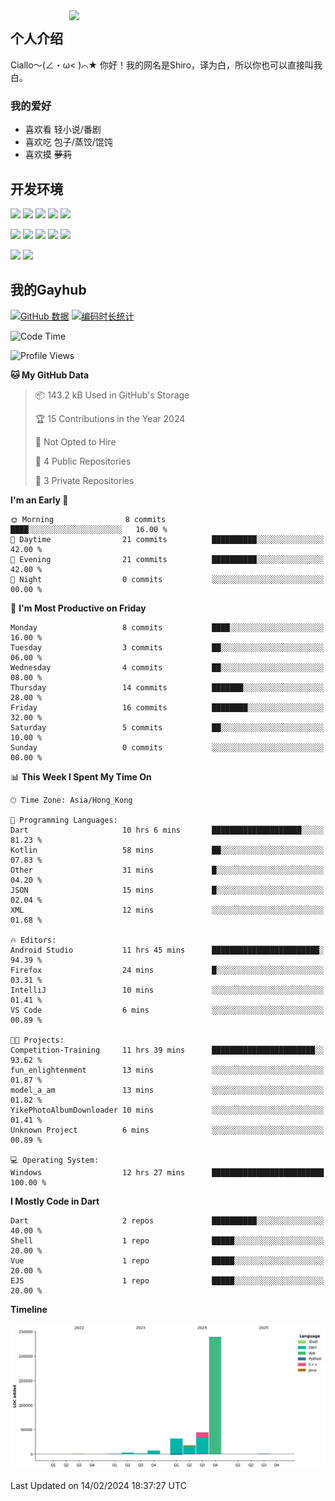 <img align='right' src='https://img2.moeblog.vip/images/eCva.png' width='410px'>

## 个人介绍
Ciallo～(∠・ω< )⌒★ 你好！我的网名是Shiro，译为白，所以你也可以直接叫我白。

### 我的爱好

* 喜欢看 轻小说/番剧
* 喜欢吃 包子/蒸饺/馄饨
* 喜欢摸 ~~萝莉~~

## 开发环境
[![](https://img.shields.io/badge/Windows-11-blue?style=flat-square&logo=windows&logoColor=white)](https://www.microsoft.com/windows/get-windows-11)
[![](https://img.shields.io/badge/Macos-Sonoma-black?style=flat-square&logo=apple&logoColor=white)](https://www.apple.com/hk/en/macos/sonoma/)
[![](https://img.shields.io/badge/Debian-12-d0024d?style=flat-square&logo=debian&logoColor=white)](https://www.debian.org/)
[![](https://img.shields.io/badge/AlmaLinux-9-0f4266?style=flat-square&logo=almalinux&logoColor=white)](https://almalinux.org/)
[![](https://img.shields.io/badge/Windows%20Server-2012-blue?style=flat-square&logo=windows&logoColor=white)](https://www.microsoft.com/windows-server)

[![](https://img.shields.io/badge/Vivobook-PRO_16-f45a00?style=flat-square&logo=RepublicofGamers&logoColor=white)](https://www.asus.com.cn/laptops/for-creators/vivobook/vivobook-pro-16-oled-k6602/)
[![](https://img.shields.io/badge/Mac_Studio-M1_Max-black?style=flat-square&logo=apple&logoColor=white)](https://www.apple.com/hk/en/mac-studio/)
[![](https://img.shields.io/badge/Mi-MIX4-f45a00?style=flat-square&logo=xiaomi&logoColor=white)](https://www.mi.com/)
[![](https://img.shields.io/badge/SONY-WF1000XM4-f3c74a?style=flat-square)](https://www.sony.com.hk/zh/headphones/products/wf-1000xm4)
[![](https://img.shields.io/badge/Yubikey-5_NFC-9bc930?style=flat-square&logo=yubico&logoColor=9bc930)](https://www.yubico.com/hk/product/yubikey-5-nfc/)

[![](https://img.shields.io/badge/IDE-Visual_Studio_Code-blue?style=flat-square&logo=visual-studio-code&logoColor=white)](https://code.visualstudio.com/)
[![](https://img.shields.io/badge/IDE-JetBrains-black?style=flat-square&logo=jetbrains&logoColor=white)](https://code.visualstudio.com/)
## 我的Gayhub
[![GitHub 数据](https://github-readme-stats.vercel.app/api?username=verymoe)]()
[![编码时长统计](https://github-readme-stats.vercel.app/api/wakatime?username=shiro)]()

<!--START_SECTION:waka-->
![Code Time](http://img.shields.io/badge/Code%20Time-300%20hrs%2024%20mins-blue)

![Profile Views](http://img.shields.io/badge/Profile%20Views-0-blue)

**🐱 My GitHub Data** 

> 📦 143.2 kB Used in GitHub's Storage 
 > 
> 🏆 15 Contributions in the Year 2024
 > 
> 🚫 Not Opted to Hire
 > 
> 📜 4 Public Repositories 
 > 
> 🔑 3 Private Repositories 
 > 
**I'm an Early 🐤** 

```text
🌞 Morning                8 commits           ████░░░░░░░░░░░░░░░░░░░░░   16.00 % 
🌆 Daytime                21 commits          ██████████░░░░░░░░░░░░░░░   42.00 % 
🌃 Evening                21 commits          ██████████░░░░░░░░░░░░░░░   42.00 % 
🌙 Night                  0 commits           ░░░░░░░░░░░░░░░░░░░░░░░░░   00.00 % 
```
📅 **I'm Most Productive on Friday** 

```text
Monday                   8 commits           ████░░░░░░░░░░░░░░░░░░░░░   16.00 % 
Tuesday                  3 commits           ██░░░░░░░░░░░░░░░░░░░░░░░   06.00 % 
Wednesday                4 commits           ██░░░░░░░░░░░░░░░░░░░░░░░   08.00 % 
Thursday                 14 commits          ███████░░░░░░░░░░░░░░░░░░   28.00 % 
Friday                   16 commits          ████████░░░░░░░░░░░░░░░░░   32.00 % 
Saturday                 5 commits           ██░░░░░░░░░░░░░░░░░░░░░░░   10.00 % 
Sunday                   0 commits           ░░░░░░░░░░░░░░░░░░░░░░░░░   00.00 % 
```


📊 **This Week I Spent My Time On** 

```text
🕑︎ Time Zone: Asia/Hong_Kong

💬 Programming Languages: 
Dart                     10 hrs 6 mins       ████████████████████░░░░░   81.23 % 
Kotlin                   58 mins             ██░░░░░░░░░░░░░░░░░░░░░░░   07.83 % 
Other                    31 mins             █░░░░░░░░░░░░░░░░░░░░░░░░   04.20 % 
JSON                     15 mins             █░░░░░░░░░░░░░░░░░░░░░░░░   02.04 % 
XML                      12 mins             ░░░░░░░░░░░░░░░░░░░░░░░░░   01.68 % 

🔥 Editors: 
Android Studio           11 hrs 45 mins      ████████████████████████░   94.39 % 
Firefox                  24 mins             █░░░░░░░░░░░░░░░░░░░░░░░░   03.31 % 
IntelliJ                 10 mins             ░░░░░░░░░░░░░░░░░░░░░░░░░   01.41 % 
VS Code                  6 mins              ░░░░░░░░░░░░░░░░░░░░░░░░░   00.89 % 

🐱‍💻 Projects: 
Competition-Training     11 hrs 39 mins      ███████████████████████░░   93.62 % 
fun_enlightenment        13 mins             ░░░░░░░░░░░░░░░░░░░░░░░░░   01.87 % 
model_a_am               13 mins             ░░░░░░░░░░░░░░░░░░░░░░░░░   01.82 % 
YikePhotoAlbumDownloader 10 mins             ░░░░░░░░░░░░░░░░░░░░░░░░░   01.41 % 
Unknown Project          6 mins              ░░░░░░░░░░░░░░░░░░░░░░░░░   00.89 % 

💻 Operating System: 
Windows                  12 hrs 27 mins      █████████████████████████   100.00 % 
```

**I Mostly Code in Dart** 

```text
Dart                     2 repos             ██████████░░░░░░░░░░░░░░░   40.00 % 
Shell                    1 repo              █████░░░░░░░░░░░░░░░░░░░░   20.00 % 
Vue                      1 repo              █████░░░░░░░░░░░░░░░░░░░░   20.00 % 
EJS                      1 repo              █████░░░░░░░░░░░░░░░░░░░░   20.00 % 
```



**Timeline**

![Lines of Code chart](https://raw.githubusercontent.com/verymoe/verymoe/main/assets/bar_graph.png)


 Last Updated on 14/02/2024 18:37:27 UTC
<!--END_SECTION:waka-->
